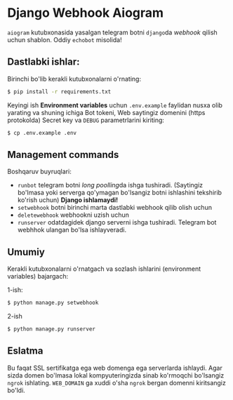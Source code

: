 # Django Webhook Aiogram

`aiogram` kutubxonasida yasalgan telegram botni `django`da _webhook_ qilish uchun shablon.
Oddiy `echobot` misolida!

## Dastlabki ishlar:

Birinchi bo'lib kerakli kutubxonalarni o'rnating:

```bash
$ pip install -r requirements.txt
```

Keyingi ish **Environment variables** uchun `.env.example` faylidan nusxa olib yarating va shuning ichiga Bot tokeni, Web saytingiz domenini (https protokolda) Secret key va `DEBUG` parametrlarini kiriting:

```bash
$ cp .env.example .env
```

## Management commands

Boshqaruv buyruqlari:

- `runbot` telegram botni *long poolling*da ishga tushiradi. (Saytingiz bo'lmasa yoki serverga qo'ymagan bo'lsangiz botni ishlashini tekshirib ko'rish uchun) **Django ishlamaydi!**
- `setwebhook` botni birinchi marta dastlabki webhook qilib olish uchun
- `deletewebhook` webhookni uzish uchun
- `runserver` odatdagidek django serverni ishga tushiradi. Telegram bot webhhok ulangan bo'lsa ishlayveradi.

## Umumiy

Kerakli kutubxonalarni o'rnatgach va sozlash ishlarini (environment variables) bajargach:

1-ish:

```bash
$ python manage.py setwebhook
```

2-ish

```bash
$ python manage.py runserver
```

## Eslatma

Bu faqat SSL sertifikatga ega web domenga ega serverlarda ishlaydi. Agar sizda domen bo'lmasa lokal kompyuteringizda sinab ko'rmoqchi bo'lsangiz `ngrok` ishlating. `WEB_DOMAIN` ga xuddi o'sha `ngrok` bergan domenni kiritsangiz bo'ldi.
